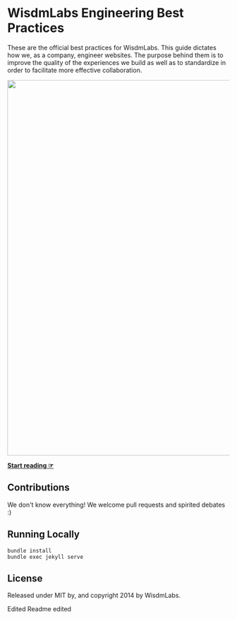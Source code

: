 # WisdmLabs Engineering Best Practices

These are the official best practices for WisdmLabs. This guide dictates how we, as a company, engineer websites. The purpose behind them is to improve the quality of the experiences we build as well as to standardize in order to facilitate more effective collaboration.

<a href="https://WisdmLabs.com/contact/"><img src="https://WisdmLabsdotcom-wpengine.s3.amazonaws.com/uploads/2016/10/WisdmLabs-Github-Banner.png" width="850"></a>


**[Start reading ☞](https://WisdmLabs.github.io/Engineering-Best-Practices/)**

## Contributions

We don't know everything! We welcome pull requests and spirited debates :)

## Running Locally

```
bundle install
bundle exec jekyll serve
```

## License

Released under MIT by, and copyright 2014 by WisdmLabs.

Edited Readme
edited
